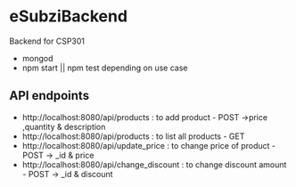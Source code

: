 # eSubziBackend
Backend for CSP301

- mongod
- npm start || npm test depending on use case

## API endpoints

- http://localhost:8080/api/products : to add product - POST ->price ,quantity & description
- http://localhost:8080/api/products : to list all products - GET
- http://localhost:8080/api/update_price : to change price of product - POST -> _id & price
- http://localhost:8080/api/change_discount : to change discount amount - POST -> _id & discount
